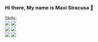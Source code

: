 ### Hi there, My name is Maxi Siracusa 👋

<!--
**maxivm6/maxivm6** is a ✨ _special_ ✨ repository because its `README.md` (this file) appears on your GitHub profile.

Here are some ideas to get you started:

- 🔭 I’m currently working on ...
- 🌱 I’m currently learning ...
- 👯 I’m looking to collaborate on ...
- 🤔 I’m looking for help with ...
- 💬 Ask me about ...
- 📫 How to reach me: ...
- 😄 Pronouns: ...
- ⚡ Fun fact: ...
-->

Skills:<br>
<img src="https://img.shields.io/badge/-Python-3776AB?logo=python&logoColor=white&style=flat-square">
<img src="https://img.shields.io/badge/-Django-092E20?logo=django&logoColor=white&style=flat-square">
<br>
<img src="https://img.shields.io/badge/-Javascript-F7DF1E?logo=javascript&logoColor=black&style=flat-square">
<img src="https://img.shields.io/badge/-GIT-F05032?logo=git&logoColor=white&style=flat-square">
<br>
<img src="https://img.shields.io/badge/-HTML-E34F26?logo=html&logoColor=white&style=flat-square">
<img src="https://img.shields.io/badge/-CSS3-1572B6?logo=css&logoColor=white&style=flat-square">
